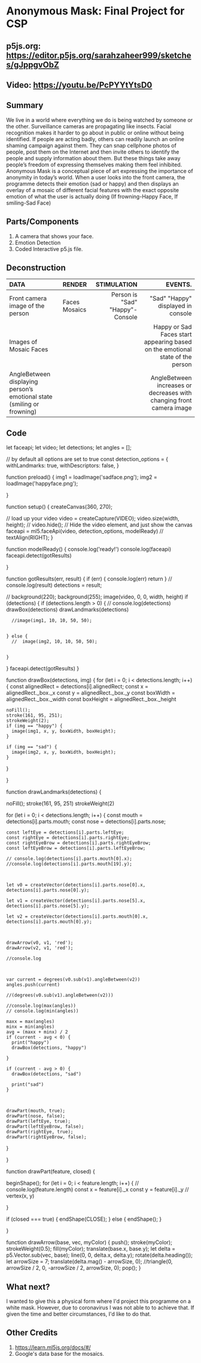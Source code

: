 # Anonymous Mask: Final Project for CSP

## p5js.org: https://editor.p5js.org/sarahzaheer999/sketches/gJppgvObZ

## Video: https://youtu.be/PcPYYtYtsD0

## Summary

We live in a world where everything we do is being watched by someone or the other. Surveillance cameras are propagating like insects. Facial recognition makes it harder to go about in public or online without being identified. If people are acting badly, others can readily launch an online shaming campaign against them. They can snap cellphone photos of people, post them on the Internet and then invite others to identify the people and supply information about them. But these things take away people’s freedom of expressing themselves making them feel inhibited. Anonymous Mask is a conceptual piece of art expressing the importance of anonymity in today’s world. When a user looks into the front camera, the programme detects their emotion (sad or happy) and then displays an overlay of a mosaic of different facial features with the exact opposite emotion of what the user is actually doing (If frowning-Happy Face, If smiling-Sad Face)

## Parts/Components

1. A camera that shows your face.
2. Emotion Detection 
3. Coded Interactive p5.js file.

## Deconstruction

| DATA         | RENDER       | STIMULATION | EVENTS.     | 
| :---         |           :--- |        ---: |    ---: |
|Front camera image of the person |Faces Mosaics    | Person is "Sad" "Happy"-Console |"Sad" "Happy" displayed in console   |
|Images of Mosaic Faces   |   | |Happy or Sad Faces start appearing based on the emotional state of the person|
|AngleBetween displaying person’s emotional state (smiling or frowning)  |        |    | AngleBetween increases or decreases with changing front camera image     |


## Code

let faceapi;
let video;
let detections;
let angles = [];

// by default all options are set to true
const detection_options = {
  withLandmarks: true,
  withDescriptors: false,
}


function preload() {
  img1 = loadImage('sadface.png');
  img2 = loadImage('happyface.png');

}

function setup() {
  createCanvas(360, 270);


  // load up your video
  video = createCapture(VIDEO);
  video.size(width, height);
  // video.hide(); // Hide the video element, and just show the canvas
  faceapi = ml5.faceApi(video, detection_options, modelReady)
  // textAlign(RIGHT);
}

function modelReady() {
  console.log('ready!')
  console.log(faceapi)
  faceapi.detect(gotResults)

}

function gotResults(err, result) {
  if (err) {
    console.log(err)
    return
  }
  // console.log(result)
  detections = result;

  // background(220);
  background(255);
  image(video, 0, 0, width, height)
  if (detections) {
    if (detections.length > 0) {
      // console.log(detections)
      drawBox(detections)
      drawLandmarks(detections)

      //image(img1, 10, 10, 50, 50);


    } else {
      //  image(img2, 10, 10, 50, 50);


    }

  }
  faceapi.detect(gotResults)
}

function drawBox(detections, img) {
  for (let i = 0; i < detections.length; i++) {
    const alignedRect = detections[i].alignedRect;
    const x = alignedRect._box._x
    const y = alignedRect._box._y
    const boxWidth = alignedRect._box._width
    const boxHeight = alignedRect._box._height

    noFill();
    stroke(161, 95, 251);
    strokeWeight(2);
    if (img == "happy") {
      image(img1, x, y, boxWidth, boxHeight);
    }

    if (img == "sad") {
      image(img2, x, y, boxWidth, boxHeight);
    }

  }

}

function drawLandmarks(detections) {

  noFill();
  stroke(161, 95, 251)
  strokeWeight(2)

  for (let i = 0; i < detections.length; i++) {
    const mouth = detections[i].parts.mouth;
    const nose = detections[i].parts.nose;

    const leftEye = detections[i].parts.leftEye;
    const rightEye = detections[i].parts.rightEye;
    const rightEyeBrow = detections[i].parts.rightEyeBrow;
    const leftEyeBrow = detections[i].parts.leftEyeBrow;

    // console.log(detections[i].parts.mouth[0].x);
    //console.log(detections[i].parts.mouth[19].y);



    let v0 = createVector(detections[i].parts.nose[0].x, detections[i].parts.nose[0].y);

    let v1 = createVector(detections[i].parts.nose[5].x, detections[i].parts.nose[5].y);

    let v2 = createVector(detections[i].parts.mouth[0].x, detections[i].parts.mouth[0].y);



    drawArrow(v0, v1, 'red');
    drawArrow(v2, v1, 'red');

    //console.log



    var current = degrees(v0.sub(v1).angleBetween(v2))
    angles.push(current)

    //(degrees(v0.sub(v1).angleBetween(v2)))

    //console.log(max(angles))
    // console.log(min(angles))

    maxx = max(angles)
    minx = min(angles)
    avg = (maxx + minx) / 2
    if (current - avg < 0) {
      print("happy")
      drawBox(detections, "happy")

    }

    if (current - avg > 0) {
      drawBox(detections, "sad")

      print("sad")
    }



    drawPart(mouth, true);
    drawPart(nose, false);
    drawPart(leftEye, true);
    drawPart(leftEyeBrow, false);
    drawPart(rightEye, true);
    drawPart(rightEyeBrow, false);

  }

}

function drawPart(feature, closed) {

  beginShape();
  for (let i = 0; i < feature.length; i++) {
    // console.log(feature.length)
    const x = feature[i]._x
    const y = feature[i]._y
    // vertex(x, y)

  }

  if (closed === true) {
    endShape(CLOSE);
  } else {
    endShape();
  }


}

function drawArrow(base, vec, myColor) {
  push();
  stroke(myColor);
  strokeWeight(0.5);
  fill(myColor);
  translate(base.x, base.y);
  let delta = p5.Vector.sub(vec, base);
  line(0, 0, delta.x, delta.y);
  rotate(delta.heading());
  let arrowSize = 7;
  translate(delta.mag() - arrowSize, 0);
  //triangle(0, arrowSize / 2, 0, -arrowSize / 2, arrowSize, 0);
  pop();
}



## What next?

I wanted to give this a physical form where I'd project this programme on a white mask. However, due to coronavirus I was not able to to achieve that. If given the time and better circumstances, I'd like to do that.

## Other Credits
1. https://learn.ml5js.org/docs/#/
2. Google's data base for the mosaics.


